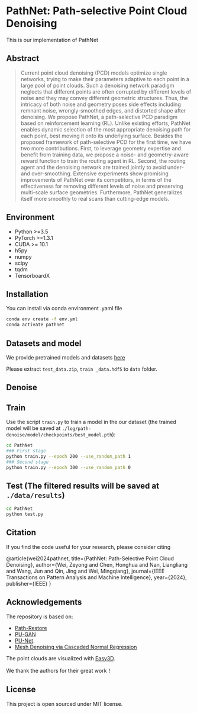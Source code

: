 # PathNet: Path-selective Point Cloud Denoising
This is our implementation of PathNet

## Abstract

> Current point cloud denoising (PCD) models optimize single networks, trying to make their parameters adaptive to each point in a large pool of point clouds. Such a denoising network paradigm neglects that different points are often corrupted by different levels of noise and they may convey different geometric structures. Thus, the intricacy of both noise and geometry poses side effects including remnant noise, wrongly-smoothed edges, and distorted shape after denoising. We propose PathNet, a path-selective PCD paradigm based on reinforcement learning (RL). Unlike existing efforts, PathNet enables dynamic selection of the most appropriate denoising path for each point, best moving it onto its underlying surface. Besides the proposed framework of path-selective PCD for the first time, we have two more contributions. First, to leverage geometry expertise and benefit from training data, we propose a noise- and geometry-aware reward function to train the routing agent in RL. Second, the routing agent and the denoising network are trained jointly to avoid under- and over-smoothing. Extensive experiments show promising improvements of PathNet over its competitors, in terms of the effectiveness for removing different levels of noise and preserving multi-scale surface geometries. Furthermore, PathNet generalizes itself more smoothly to real scans than cutting-edge models.

## Environment
* Python >=3.5
* PyTorch >=1.3.1
* CUDA >= 10.1
* h5py
* numpy
* scipy
* tqdm
* TensorboardX 

## Installation

You can install via conda environment .yaml file

```bash
conda env create -f env.yml
conda activate pathnet
```

## Datasets and model
We provide pretrained models and datasets [here](https://drive.google.com/drive/folders/1qaxpcqBGVK59HBfTTS68AoaqSWLcp9si?usp=sharing)

Please extract `test_data.zip`, `train _data.hdf5` to `data` folder.

## Denoise

## Train
Use the script `train.py` to train a model in the our dataset (the trained model will be saved at `./log/path-denoise/model/checkpoints/best_model.pth`):
``` bash
cd PathNet
### First stage
python train.py --epoch 200 --use_random_path 1
### Second stage
python train.py --epoch 300 --use_random_path 0

```
## Test (The filtered results will be saved at `./data/results`)
``` bash
cd PathNet
python test.py
```

## Citation
If you find the code useful for your research, please consider citing

@article{wei2024pathnet,
  title={PathNet: Path-Selective Point Cloud Denoising},
  author={Wei, Zeyong and Chen, Honghua and Nan, Liangliang and Wang, Jun and Qin, Jing and Wei, Mingqiang},
  journal={IEEE Transactions on Pattern Analysis and Machine Intelligence},
  year={2024},
  publisher={IEEE}
}

## Acknowledgements
The repository is based on:
- [Path-Restore](https://github.com/yuke93/Path-Restore)
- [PU-GAN](https://liruihui.github.io/publication/PU-GAN/)
- [PU-Net](https://github.com/yulequan/PU-Net). 
- [Mesh Denoising via Cascaded Normal Regression](https://wang-ps.github.io/denoising.html)

The point clouds are visualized with [Easy3D](https://github.com/LiangliangNan/Easy3D).

We thank the authors for their great work！

## License

This project is open sourced under MIT license.
